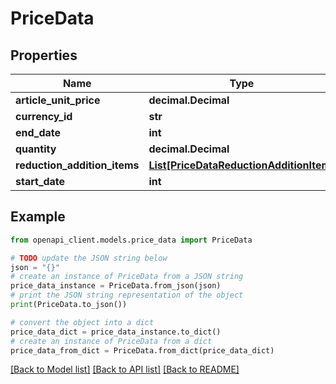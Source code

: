 # PriceData


## Properties

Name | Type | Description | Notes
------------ | ------------- | ------------- | -------------
**article_unit_price** | **decimal.Decimal** |  | [optional] 
**currency_id** | **str** |  | [optional] 
**end_date** | **int** |  | [optional] 
**quantity** | **decimal.Decimal** |  | [optional] 
**reduction_addition_items** | [**List[PriceDataReductionAdditionItem]**](PriceDataReductionAdditionItem.md) |  | [optional] 
**start_date** | **int** |  | [optional] 

## Example

```python
from openapi_client.models.price_data import PriceData

# TODO update the JSON string below
json = "{}"
# create an instance of PriceData from a JSON string
price_data_instance = PriceData.from_json(json)
# print the JSON string representation of the object
print(PriceData.to_json())

# convert the object into a dict
price_data_dict = price_data_instance.to_dict()
# create an instance of PriceData from a dict
price_data_from_dict = PriceData.from_dict(price_data_dict)
```
[[Back to Model list]](../README.md#documentation-for-models) [[Back to API list]](../README.md#documentation-for-api-endpoints) [[Back to README]](../README.md)


